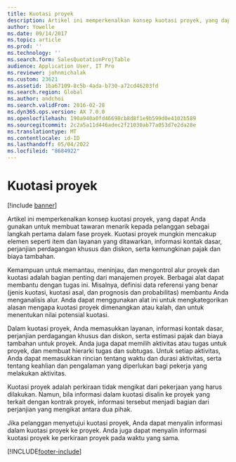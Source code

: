 ```yaml
---
title: Kuotasi proyek
description: Artikel ini memperkenalkan konsep kuotasi proyek, yang dapat Anda gunakan untuk membuat tawaran menarik kepada pelanggan sebagai langkah pertama dalam fase proyek. Kuotasi proyek mungkin mencakup elemen seperti item dan layanan yang ditawarkan, informasi kontak dasar, perjanjian perdagangan khusus dan diskon, serta kemungkinan pajak dan biaya tambahan.
author: Yowelle
ms.date: 09/14/2017
ms.topic: article
ms.prod: ''
ms.technology: ''
ms.search.form: SalesQuotationProjTable
audience: Application User, IT Pro
ms.reviewer: johnmichalak
ms.custom: 23621
ms.assetid: 1ba67109-8c5b-4ada-b730-a72cd46203fd
ms.search.region: Global
ms.author: andchoi
ms.search.validFrom: 2016-02-28
ms.dyn365.ops.version: AX 7.0.0
ms.openlocfilehash: 190a940a0fd46698cb8d8f1e9b599d0e4102b589
ms.sourcegitcommit: 2c2a5a11d446adec2f21030ab77a053d7e2da28e
ms.translationtype: MT
ms.contentlocale: id-ID
ms.lasthandoff: 05/04/2022
ms.locfileid: "8684922"
---
```

# <a name="project-quotations"></a>Kuotasi proyek

[!include [banner](../includes/banner.md)]

Artikel ini memperkenalkan konsep kuotasi proyek, yang dapat Anda gunakan untuk membuat tawaran menarik kepada pelanggan sebagai langkah pertama dalam fase proyek. Kuotasi proyek mungkin mencakup elemen seperti item dan layanan yang ditawarkan, informasi kontak dasar, perjanjian perdagangan khusus dan diskon, serta kemungkinan pajak dan biaya tambahan. 

Kemampuan untuk memantau, meninjau, dan mengontrol alur proyek dan kuotasi adalah bagian penting dari manajemen proyek. Berbagai alat dapat membantu dengan tugas ini. Misalnya, definisi data referensi yang benar (jenis kuotasi, kuotasi asal, dan prognosis dan probabilitas) membantu Anda menganalisis alur. Anda dapat menggunakan alat ini untuk mengkategorikan alasan mengapa kuotasi proyek dimenangkan atau kalah, dan untuk menentukan nilai potensial kuotasi. 

Dalam kuotasi proyek, Anda memasukkan layanan, informasi kontak dasar, perjanjian perdagangan khusus dan diskon, serta estimasi pajak dan biaya tambahan untuk proyek. Anda juga dapat memilih aktivitas atau tugas untuk proyek, dan membuat hierarki tugas dan subtugas. Untuk setiap aktivitas, Anda dapat memasukkan rincian tentang waktu dan durasi aktivitas, serta tentang keahlian dan pengalaman yang diperlukan bagi pekerja yang melakukan aktivitas. 

Kuotasi proyek adalah perkiraan tidak mengikat dari pekerjaan yang harus dilakukan. Namun, bila informasi dalam kuotasi disalin ke proyek yang terkait dengan kontrak proyek, informasi tersebut menjadi bagian dari perjanjian yang mengikat antara dua pihak. 

Jika pelanggan menyetujui kuotasi proyek, Anda dapat menyalin informasi dalam kuotasi proyek ke proyek. Anda juga dapat menyalin informasi kuotasi proyek ke perkiraan proyek pada waktu yang sama.





[!INCLUDE[footer-include](../includes/footer-banner.md)]